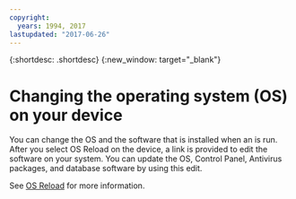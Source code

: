 ```yaml
---
copyright:
  years: 1994, 2017
lastupdated: "2017-06-26"
---
```


{:shortdesc: .shortdesc}
{:new_window: target="_blank"}


# Changing the operating system (OS) on your device

You can change the OS and the software that is installed when an is run. After you select OS Reload on the device, a link is provided to edit the software on your system. You can update the OS, Control Panel, Antivirus packages, and database software by using this edit.

See [OS Reload](../infrastructure/software/vsi_reload_os.html#reloading-an-os) for more information.
